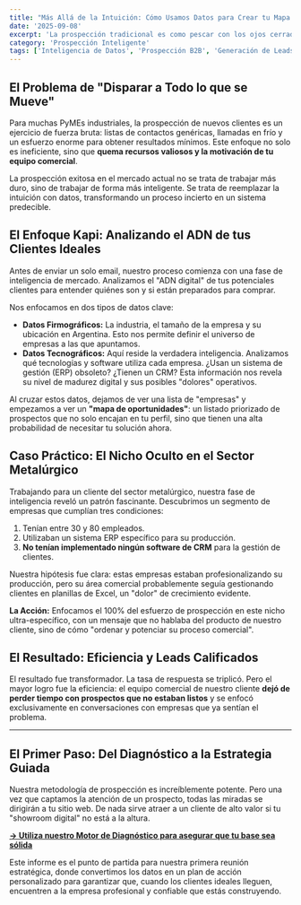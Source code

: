 ```yaml
---
title: "Más Allá de la Intuición: Cómo Usamos Datos para Crear tu Mapa de Oportunidades"
date: '2025-09-08'
excerpt: 'La prospección tradicional es como pescar con los ojos cerrados. Descubre cómo nuestra metodología basada en datos te permite dejar de adivinar y empezar a encontrar a tus clientes ideales con precisión quirúrgica.'
category: 'Prospección Inteligente'
tags: ['Inteligencia de Datos', 'Prospección B2B', 'Generación de Leads', 'Ventas']
---
```


## El Problema de "Disparar a Todo lo que se Mueve"

Para muchas PyMEs industriales, la prospección de nuevos clientes es un ejercicio de fuerza bruta: listas de contactos genéricas, llamadas en frío y un esfuerzo enorme para obtener resultados mínimos. Este enfoque no solo es ineficiente, sino que **quema recursos valiosos y la motivación de tu equipo comercial**.

La prospección exitosa en el mercado actual no se trata de trabajar más duro, sino de trabajar de forma más inteligente. Se trata de reemplazar la intuición con datos, transformando un proceso incierto en un sistema predecible.

## El Enfoque Kapi: Analizando el ADN de tus Clientes Ideales

Antes de enviar un solo email, nuestro proceso comienza con una fase de inteligencia de mercado. Analizamos el "ADN digital" de tus potenciales clientes para entender quiénes son y si están preparados para comprar.

Nos enfocamos en dos tipos de datos clave:

*   **Datos Firmográficos:** La industria, el tamaño de la empresa y su ubicación en Argentina. Esto nos permite definir el universo de empresas a las que apuntamos.
*   **Datos Tecnográficos:** Aquí reside la verdadera inteligencia. Analizamos qué tecnologías y software utiliza cada empresa. ¿Usan un sistema de gestión (ERP) obsoleto? ¿Tienen un CRM? Esta información nos revela su nivel de madurez digital y sus posibles "dolores" operativos.

Al cruzar estos datos, dejamos de ver una lista de "empresas" y empezamos a ver un **"mapa de oportunidades"**: un listado priorizado de prospectos que no solo encajan en tu perfil, sino que tienen una alta probabilidad de necesitar tu solución ahora.

## Caso Práctico: El Nicho Oculto en el Sector Metalúrgico

Trabajando para un cliente del sector metalúrgico, nuestra fase de inteligencia reveló un patrón fascinante. Descubrimos un segmento de empresas que cumplían tres condiciones:

1.  Tenían entre 30 y 80 empleados.
2.  Utilizaban un sistema ERP específico para su producción.
3.  **No tenían implementado ningún software de CRM** para la gestión de clientes.

Nuestra hipótesis fue clara: estas empresas estaban profesionalizando su producción, pero su área comercial probablemente seguía gestionando clientes en planillas de Excel, un "dolor" de crecimiento evidente.

**La Acción:** Enfocamos el 100% del esfuerzo de prospección en este nicho ultra-específico, con un mensaje que no hablaba del producto de nuestro cliente, sino de cómo "ordenar y potenciar su proceso comercial".

## El Resultado: Eficiencia y Leads Calificados

El resultado fue transformador. La tasa de respuesta se triplicó. Pero el mayor logro fue la eficiencia: el equipo comercial de nuestro cliente **dejó de perder tiempo con prospectos que no estaban listos** y se enfocó exclusivamente en conversaciones con empresas que ya sentían el problema.

---

## El Primer Paso: Del Diagnóstico a la Estrategia Guiada

Nuestra metodología de prospección es increíblemente potente. Pero una vez que captamos la atención de un prospecto, todas las miradas se dirigirán a tu sitio web. De nada sirve atraer a un cliente de alto valor si tu "showroom digital" no está a la altura.

**[-> Utiliza nuestro Motor de Diagnóstico para asegurar que tu base sea sólida](/)**

Este informe es el punto de partida para nuestra primera reunión estratégica, donde convertimos los datos en un plan de acción personalizado para garantizar que, cuando los clientes ideales lleguen, encuentren a la empresa profesional y confiable que estás construyendo.